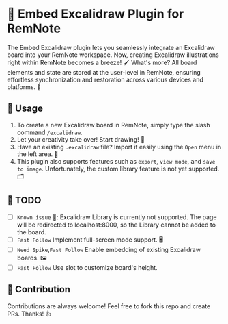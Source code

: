 # 🎨 Embed Excalidraw Plugin for RemNote

The Embed Excalidraw plugin lets you seamlessly integrate an Excalidraw board into your RemNote workspace. Now, creating Excalidraw illustrations right within RemNote becomes a breeze! 🖌️ What's more? All board elements and state are stored at the user-level in RemNote, ensuring effortless synchronization and restoration across various devices and platforms. 🔄

## 🚀 Usage

1. To create a new Excalidraw board in RemNote, simply type the slash command `/excalidraw`.
2. Let your creativity take over! Start drawing! 🎨
3. Have an existing `.excalidraw` file? Import it easily using the `Open` menu in the left area. 📁
4. This plugin also supports features such as `export`, `view mode`, and `save to image`. Unfortunately, the custom library feature is not yet supported. 🗂️

## 📝 TODO

- [ ] `Known issue` 🚨: Excalidraw Library is currently not supported. The page will be redirected to localhost:8000, so the Library cannot be added to the board.
- [ ] `Fast Follow` Implement full-screen mode support. 🖥️
- [ ] `Need Spike`,`Fast Follow` Enable embedding of existing Excalidraw boards. 🖼️
- [ ] `Fast Follow` Use slot to customize board's height.

## 🤝 Contribution
Contributions are always welcome! Feel free to fork this repo and create PRs. Thanks! 👍
